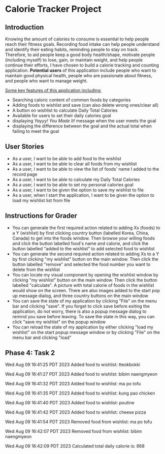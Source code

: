 # Calorie Tracker Project

## Introduction

Knowing the amount of calories to consume is essential to help people reach their fitness goals. Recording food intake 
can help people understand and identify their eating habits, reminding people to stay on track. Therefore, to aid people 
keep a good body health/shape, motivate people (including myself) to lose, gain, or maintain weight, and help people 
continue their efforts, I have chosen to build a calorie tracking and counting application. **Potential users** of this 
application include people who want to maintain good physical health, people who are passionate about fitness, and 
people who want to manage weight. 

<u> Some key features of this application including:</u> 

- Searching caloric content of common foods by categories 
- Adding foods to wishlist and save (can also delete wrong ones/clear all)
- A button on wishlist to calculate Daily Total Calories
- Available for users to set their daily calories goal
- displaying *Yayyy! You Made It!* message when the user meets the goal
- displaying the difference between the goal and the actual total when failing to meet the goal



## User Stories

- As a user, I want to be able to add food to the wishlist
- As a user, I want to be able to clear all foods from my wishlist
- As a user, I want to be able to view the list of foods' name I added to the record page
- As a user, I want to be able to calculate my Daily Total Calories
- As a user, I want to be able to set my personal calories goal
- As a user, I want to be given the option to save my wishlist to file
- As a user, when I start the application, I want to be given the option to load my wishlist list from file

## Instructions for Grader
- You can generate the first required action related to adding Xs (foods) to a Y (wishlist) by first clicking country button (labelled Korea, China, 
Canada) to get into the foods window. Then browse your willing foods and click the button labelled food's name
and calorie, and click the button labelled "added to the wishlist" to add selected food to wishlist
- You can generate the second required action related to adding Xs to a Y by first clicking "my wishlist" button on 
the main window. Then click the button labelled "remove" and selected the food number you want to delete from the wishlist
- You can locate my visual component by opening the wishlist window by clicking "my wishlist" button on the main window. 
Then click the button labelled "calculate". A picture with total calorie of foods in the wishlist would show on the screen.
There are also images added to the start pop up message dialog, and three country buttons on the main window 
- You can save the state of my application by clicking "File" on the menu bar and clicking "save". If you forget to click save 
before exiting the application, do not worry, there is also a popup message dialog to remind you save before leaving. 
To save the state in this way, you can click "save my wishlist" on the popup window
- You can reload the state of my application by either clicking "load my wishlist" on the start popup message window or 
by clicking "File" on the menu bar and clicking "load"

## Phase 4: Task 2
Wed Aug 09 16:41:25 PDT 2023
Added food to wishlist: tteokbokki


Wed Aug 09 16:41:27 PDT 2023
Added food to wishlist: bibim naengmyeon


Wed Aug 09 16:41:32 PDT 2023
Added food to wishlist: ma po tofu


Wed Aug 09 16:41:35 PDT 2023
Added food to wishlist: kung pao chicken


Wed Aug 09 16:41:40 PDT 2023
Added food to wishlist: poutine


Wed Aug 09 16:41:42 PDT 2023
Added food to wishlist: cheese pizza


Wed Aug 09 16:41:54 PDT 2023
Removed food from wishlist: ma po tofu


Wed Aug 09 16:42:07 PDT 2023
Removed food from wishlist: bibim naengmyeon


Wed Aug 09 16:42:09 PDT 2023
Calculated total daily calorie is: 868
  
